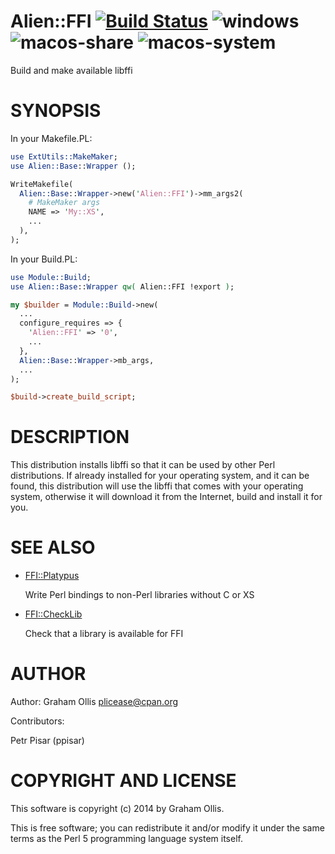 # Alien::FFI [![Build Status](https://travis-ci.org/PerlFFI/Alien-FFI.svg)](http://travis-ci.org/PerlFFI/Alien-FFI) ![windows](https://github.com/PerlFFI/Alien-FFI/workflows/windows/badge.svg) ![macos-share](https://github.com/PerlFFI/Alien-FFI/workflows/macos-share/badge.svg) ![macos-system](https://github.com/PerlFFI/Alien-FFI/workflows/macos-system/badge.svg)

Build and make available libffi

# SYNOPSIS

In your Makefile.PL:

```perl
use ExtUtils::MakeMaker;
use Alien::Base::Wrapper ();

WriteMakefile(
  Alien::Base::Wrapper->new('Alien::FFI')->mm_args2(
    # MakeMaker args
    NAME => 'My::XS',
    ...
  ),
);
```

In your Build.PL:

```perl
use Module::Build;
use Alien::Base::Wrapper qw( Alien::FFI !export );

my $builder = Module::Build->new(
  ...
  configure_requires => {
    'Alien::FFI' => '0',
    ...
  },
  Alien::Base::Wrapper->mb_args,
  ...
);

$build->create_build_script;
```

# DESCRIPTION

This distribution installs libffi so that it can be used by other Perl distributions.  If already
installed for your operating system, and it can be found, this distribution will use the libffi
that comes with your operating system, otherwise it will download it from the Internet, build and
install it for you.

# SEE ALSO

- [FFI::Platypus](https://metacpan.org/pod/FFI::Platypus)

    Write Perl bindings to non-Perl libraries without C or XS

- [FFI::CheckLib](https://metacpan.org/pod/FFI::CheckLib)

    Check that a library is available for FFI

# AUTHOR

Author: Graham Ollis <plicease@cpan.org>

Contributors:

Petr Pisar (ppisar)

# COPYRIGHT AND LICENSE

This software is copyright (c) 2014 by Graham Ollis.

This is free software; you can redistribute it and/or modify it under
the same terms as the Perl 5 programming language system itself.
